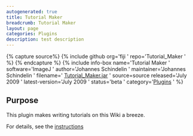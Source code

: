 ```yaml
---
autogenerated: true
title: Tutorial Maker
breadcrumb: Tutorial Maker
layout: page
categories: Plugins
description: test description
---
```



{% capture source%}
{% include github org='fiji ' repo='Tutorial\_Maker ' %}
{% endcapture %}
{% include info-box name='Tutorial Maker ' software='ImageJ ' author='Johannes Schindelin ' maintainer='Johannes Schindelin ' filename=' [Tutorial\_Maker.jar](http://update.fiji.sc/plugins/Tutorial_Maker.jar-20090721160531) ' source=source released='July 2009 ' latest-version='July 2009 ' status='beta ' category='[Plugins](_Category_Plugins "wikilink") ' %}

## Purpose

This plugin makes writing tutorials on this Wiki a breeze.

For details, see the [instructions](How_to_make_a_new_tutorial "wikilink")



